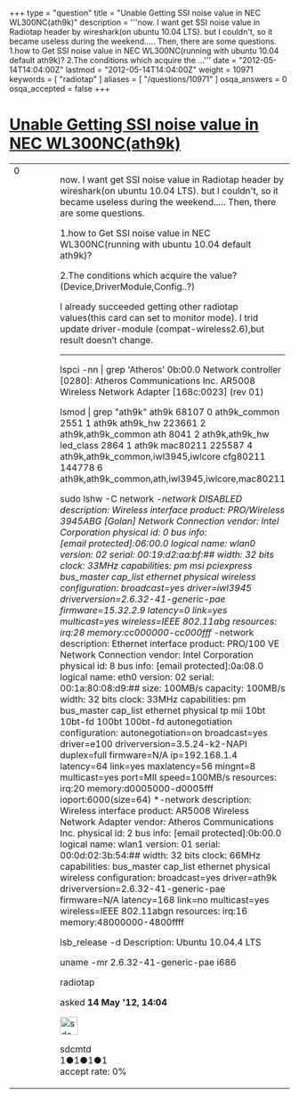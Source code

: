 +++
type = "question"
title = "Unable Getting SSI noise value in NEC WL300NC(ath9k)"
description = '''now. I want get SSI noise value in Radiotap header by wireshark(on ubuntu 10.04 LTS). but I couldn&#x27;t, so it became useless during the weekend..... Then, there are some questions. 1.how to Get SSI noise value in NEC WL300NC(running with ubuntu 10.04 default ath9k)? 2.The conditions which acquire the ...'''
date = "2012-05-14T14:04:00Z"
lastmod = "2012-05-14T14:04:00Z"
weight = 10971
keywords = [ "radiotap" ]
aliases = [ "/questions/10971" ]
osqa_answers = 0
osqa_accepted = false
+++

<div class="headNormal">

# [Unable Getting SSI noise value in NEC WL300NC(ath9k)](/questions/10971/unable-getting-ssi-noise-value-in-nec-wl300ncath9k)

</div>

<div id="main-body">

<div id="askform">

<table id="question-table" style="width:100%;"><colgroup><col style="width: 50%" /><col style="width: 50%" /></colgroup><tbody><tr class="odd"><td style="width: 30px; vertical-align: top"><div class="vote-buttons"><span id="post-10971-upvote" class="ajax-command post-vote up" rel="nofollow" title="I like this post (click again to cancel)"> </span><div id="post-10971-score" class="post-score" title="current number of votes">0</div><span id="post-10971-downvote" class="ajax-command post-vote down" rel="nofollow" title="I dont like this post (click again to cancel)"> </span> <span id="favorite-mark" class="ajax-command favorite-mark" rel="nofollow" title="mark/unmark this question as favorite (click again to cancel)"> </span><div id="favorite-count" class="favorite-count"></div></div></td><td><div id="item-right"><div class="question-body"><p>now. I want get SSI noise value in Radiotap header by wireshark(on ubuntu 10.04 LTS). but I couldn't, so it became useless during the weekend..... Then, there are some questions.</p><p>1.how to Get SSI noise value in NEC WL300NC(running with ubuntu 10.04 default ath9k)?</p><p>2.The conditions which acquire the value? (Device,DriverModule,Config..?)</p><p>I already succeeded getting other radiotap values(this card can set to monitor mode). I trid update driver-module (compat-wireless2.6),but result doesn’t change.</p><hr /><p>lspci -nn | grep 'Atheros' 0b:00.0 Network controller [0280]: Atheros Communications Inc. AR5008 Wireless Network Adapter [168c:0023] (rev 01)</p><p>lsmod | grep "ath9k" ath9k 68107 0 ath9k_common 2551 1 ath9k ath9k_hw 223661 2 ath9k,ath9k_common ath 8041 2 ath9k,ath9k_hw led_class 2864 1 ath9k mac80211 225587 4 ath9k,ath9k_common,iwl3945,iwlcore cfg80211 144778 6 ath9k,ath9k_common,ath,iwl3945,iwlcore,mac80211</p><p>sudo lshw -C network <em>-network DISABLED description: Wireless interface product: PRO/Wireless 3945ABG [Golan] Network Connection vendor: Intel Corporation physical id: 0 bus info: <span class="__cf_email__" data-cfemail="0d7d6e644d3d3d3d3d">[email protected]</span>:06:00.0 logical name: wlan0 version: 02 serial: 00:19:d2:aa:bf:## width: 32 bits clock: 33MHz capabilities: pm msi pciexpress bus_master cap_list ethernet physical wireless configuration: broadcast=yes driver=iwl3945 driverversion=2.6.32-41-generic-pae firmware=15.32.2.9 latency=0 link=yes multicast=yes wireless=IEEE 802.11abg resources: irq:28 memory:cc000000-cc000fff</em> -network description: Ethernet interface product: PRO/100 VE Network Connection vendor: Intel Corporation physical id: 8 bus info: <span class="__cf_email__" data-cfemail="1565767c5525252525">[email protected]</span>:0a:08.0 logical name: eth0 version: 02 serial: 00:1a:80:08:d9:## size: 100MB/s capacity: 100MB/s width: 32 bits clock: 33MHz capabilities: pm bus_master cap_list ethernet physical tp mii 10bt 10bt-fd 100bt 100bt-fd autonegotiation configuration: autonegotiation=on broadcast=yes driver=e100 driverversion=3.5.24-k2-NAPI duplex=full firmware=N/A ip=192.168.1.4 latency=64 link=yes maxlatency=56 mingnt=8 multicast=yes port=MII speed=100MB/s resources: irq:20 memory:d0005000-d0005fff ioport:6000(size=64) *-network description: Wireless interface product: AR5008 Wireless Network Adapter vendor: Atheros Communications Inc. physical id: 2 bus info: <span class="__cf_email__" data-cfemail="304053597000000000">[email protected]</span>:0b:00.0 logical name: wlan1 version: 01 serial: 00:0d:02:3b:54:## width: 32 bits clock: 66MHz capabilities: bus_master cap_list ethernet physical wireless configuration: broadcast=yes driver=ath9k driverversion=2.6.32-41-generic-pae firmware=N/A latency=168 link=no multicast=yes wireless=IEEE 802.11abgn resources: irq:16 memory:48000000-4800ffff</p><p>lsb_release -d Description: Ubuntu 10.04.4 LTS</p><p>uname -mr 2.6.32-41-generic-pae i686</p></div><div id="question-tags" class="tags-container tags"><span class="post-tag tag-link-radiotap" rel="tag" title="see questions tagged &#39;radiotap&#39;">radiotap</span></div><div id="question-controls" class="post-controls"></div><div class="post-update-info-container"><div class="post-update-info post-update-info-user"><p>asked <strong>14 May '12, 14:04</strong></p><img src="https://secure.gravatar.com/avatar/bb3b3c47982b3b6cb9aeb04ab8182963?s=32&amp;d=identicon&amp;r=g" class="gravatar" width="32" height="32" alt="sdcmtd&#39;s gravatar image" /><p><span>sdcmtd</span><br />
<span class="score" title="1 reputation points">1</span><span title="1 badges"><span class="badge1">●</span><span class="badgecount">1</span></span><span title="1 badges"><span class="silver">●</span><span class="badgecount">1</span></span><span title="1 badges"><span class="bronze">●</span><span class="badgecount">1</span></span><br />
<span class="accept_rate" title="Rate of the user&#39;s accepted answers">accept rate:</span> <span title="sdcmtd has no accepted answers">0%</span></p></div></div><div id="comments-container-10971" class="comments-container"></div><div id="comment-tools-10971" class="comment-tools"></div><div class="clear"></div><div id="comment-10971-form-container" class="comment-form-container"></div><div class="clear"></div></div></td></tr></tbody></table>

</div>

</div>

